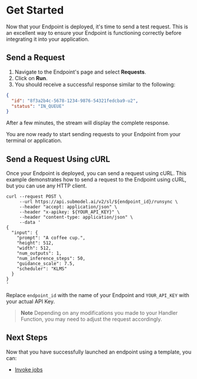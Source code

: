 # Get Started

Now that your Endpoint is deployed, it's time to send a test request. This is an excellent way to ensure your Endpoint is functioning correctly before integrating it into your application.

## Send a Request

1. Navigate to the Endpoint's page and select **Requests**.
2. Click on **Run**.
3. You should receive a successful response similar to the following:

```json
{
  "id": "8f3a2b4c-5678-1234-9876-54321fedcba9-u2",
  "status": "IN_QUEUE"
}
```

After a few minutes, the stream will display the complete response.

You are now ready to start sending requests to your Endpoint from your terminal or application.

## Send a Request Using cURL

Once your Endpoint is deployed, you can send a request using cURL. This example demonstrates how to send a request to the Endpoint using cURL, but you can use any HTTP client.

```curl
curl --request POST \
     --url https://api.submodel.ai/v2/sl/${endpoint_id}/runsync \
     --header "accept: application/json" \
     --header "x-apikey: ${YOUR_API_KEY}" \
     --header "content-type: application/json" \
     --data '
{
  "input": {
    "prompt": "A coffee cup.",
    "height": 512,
    "width": 512,
    "num_outputs": 1,
    "num_inference_steps": 50,
    "guidance_scale": 7.5,
    "scheduler": "KLMS"
  }
}
'
```

Replace `endpoint_id` with the name of your Endpoint and `YOUR_API_KEY` with your actual API Key.

> **Note**
> Depending on any modifications you made to your Handler Function, you may need to adjust the request accordingly.

## Next Steps

Now that you have successfully launched an endpoint using a template, you can:

- [Invoke jobs](/serverless/endpoints/job-operations.md)

